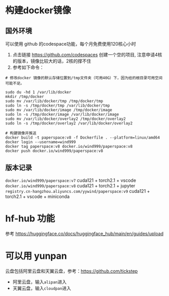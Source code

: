 # 构建docker镜像
## 国外环境
可以使用 github 的codespace功能，每个月免费使用120核心小时
1. 点击链接 https://github.com/codespaces 创建一个空的项目, 注意申请4核的版本，镜像比较大的话，2核的撑不住
2. 参考如下命令：
```
# 修改docker 镜像的默认存储位置到/tmp文件夹（可用40G）下，因为给的根目录可用空间可能不足。

sudo du -hd 1 /var/lib/docker
mkdir /tmp/docker
sudo mv /var/lib/docker/tmp /tmp/docker/tmp
sudo ln -s /tmp/docker/tmp /var/lib/docker/tmp
sudo mv /var/lib/docker/image /tmp/docker/image
sudo ln -s /tmp/docker/image /var/lib/docker/image
sudo mv /var/lib/docker/overlay2 /tmp/docker/overlay2
sudo ln -s /tmp/docker/overlay2 /var/lib/docker/overlay2

# 构建镜像并推送
docker build -t paperspace:v8 -f Dockerfile . --platform=linux/amd64
docker login --username=wind999
docker tag paperspace:v8 docker.io/wind999/paperspace:v8
docker push docker.io/wind999/paperspace:v8
```
## 版本记录
`docker.io/wind999/paperspace:v7`  cuda121 + torch2.1 + vscode  
`docker.io/wind999/paperspace:v8`  cuda121 + torch2.1 + jupyter  
`registry.cn-hangzhou.aliyuncs.com/yywind/paperspace:v9`  cuda121 + torch2.1 + vscode + miniconda  

# hf-hub 功能
参考 https://huggingface.co/docs/huggingface_hub/main/en/guides/upload

# 可以用 yunpan
云盘包括阿里云盘和天翼云盘，参考：https://github.com/tickstep
- 阿里云盘，输入`alipan`进入
- 天翼云盘，输入`cloudpan`进入

